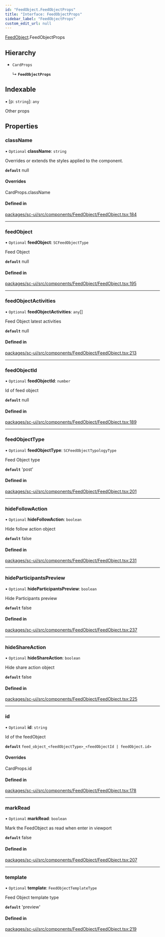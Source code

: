 ```yaml
---
id: "FeedObject.FeedObjectProps"
title: "Interface: FeedObjectProps"
sidebar_label: "FeedObjectProps"
custom_edit_url: null
---
```


[FeedObject](../modules/FeedObject).FeedObjectProps

## Hierarchy

- `CardProps`

  ↳ **`FeedObjectProps`**

## Indexable

▪ [p: `string`]: `any`

Other props

## Properties

### className

• `Optional` **className**: `string`

Overrides or extends the styles applied to the component.

**`default`** null

#### Overrides

CardProps.className

#### Defined in

[packages/sc-ui/src/components/FeedObject/FeedObject.tsx:184](https://github.com/selfcommunity/community-ui/blob/3d68cce/packages/sc-ui/src/components/FeedObject/FeedObject.tsx#L184)

___

### feedObject

• `Optional` **feedObject**: `SCFeedObjectType`

Feed Object

**`default`** null

#### Defined in

[packages/sc-ui/src/components/FeedObject/FeedObject.tsx:195](https://github.com/selfcommunity/community-ui/blob/3d68cce/packages/sc-ui/src/components/FeedObject/FeedObject.tsx#L195)

___

### feedObjectActivities

• `Optional` **feedObjectActivities**: `any`[]

Feed Object latest activities

**`default`** null

#### Defined in

[packages/sc-ui/src/components/FeedObject/FeedObject.tsx:213](https://github.com/selfcommunity/community-ui/blob/3d68cce/packages/sc-ui/src/components/FeedObject/FeedObject.tsx#L213)

___

### feedObjectId

• `Optional` **feedObjectId**: `number`

Id of feed object

**`default`** null

#### Defined in

[packages/sc-ui/src/components/FeedObject/FeedObject.tsx:189](https://github.com/selfcommunity/community-ui/blob/3d68cce/packages/sc-ui/src/components/FeedObject/FeedObject.tsx#L189)

___

### feedObjectType

• `Optional` **feedObjectType**: `SCFeedObjectTypologyType`

Feed Object type

**`default`** 'post'

#### Defined in

[packages/sc-ui/src/components/FeedObject/FeedObject.tsx:201](https://github.com/selfcommunity/community-ui/blob/3d68cce/packages/sc-ui/src/components/FeedObject/FeedObject.tsx#L201)

___

### hideFollowAction

• `Optional` **hideFollowAction**: `boolean`

Hide follow action object

**`default`** false

#### Defined in

[packages/sc-ui/src/components/FeedObject/FeedObject.tsx:231](https://github.com/selfcommunity/community-ui/blob/3d68cce/packages/sc-ui/src/components/FeedObject/FeedObject.tsx#L231)

___

### hideParticipantsPreview

• `Optional` **hideParticipantsPreview**: `boolean`

Hide Participants preview

**`default`** false

#### Defined in

[packages/sc-ui/src/components/FeedObject/FeedObject.tsx:237](https://github.com/selfcommunity/community-ui/blob/3d68cce/packages/sc-ui/src/components/FeedObject/FeedObject.tsx#L237)

___

### hideShareAction

• `Optional` **hideShareAction**: `boolean`

Hide share action object

**`default`** false

#### Defined in

[packages/sc-ui/src/components/FeedObject/FeedObject.tsx:225](https://github.com/selfcommunity/community-ui/blob/3d68cce/packages/sc-ui/src/components/FeedObject/FeedObject.tsx#L225)

___

### id

• `Optional` **id**: `string`

Id of the feedObject

**`default`** `feed_object_<feedObjectType>_<feedObjectId | feedObject.id>`

#### Overrides

CardProps.id

#### Defined in

[packages/sc-ui/src/components/FeedObject/FeedObject.tsx:178](https://github.com/selfcommunity/community-ui/blob/3d68cce/packages/sc-ui/src/components/FeedObject/FeedObject.tsx#L178)

___

### markRead

• `Optional` **markRead**: `boolean`

Mark the FeedObject as read when enter in viewport

**`default`** false

#### Defined in

[packages/sc-ui/src/components/FeedObject/FeedObject.tsx:207](https://github.com/selfcommunity/community-ui/blob/3d68cce/packages/sc-ui/src/components/FeedObject/FeedObject.tsx#L207)

___

### template

• `Optional` **template**: `FeedObjectTemplateType`

Feed Object template type

**`default`** 'preview'

#### Defined in

[packages/sc-ui/src/components/FeedObject/FeedObject.tsx:219](https://github.com/selfcommunity/community-ui/blob/3d68cce/packages/sc-ui/src/components/FeedObject/FeedObject.tsx#L219)
